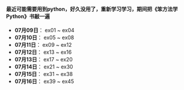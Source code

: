 #### 最近可能需要用到python，好久没用了，重新学习学习，期间把《笨方法学Python》书敲一遍

- **07月09日**： ex01 ~ ex04
- **07月10日**： ex05 ~ ex08
- **07月11日**： ex09 ~ ex12
- **07月12日**： ex13 ~ ex16
- **07月13日**： ex17 ~ ex20
- **07月14日**： ex21 ~ ex30
- **07月15日**： ex31 ~ ex38
- **07月16日**： ex39 ~ ex45